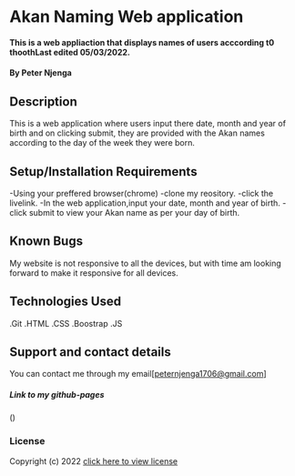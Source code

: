 # Akan Naming Web application

#### This is a web appliaction that displays names of users acccording t0 thoothLast edited 05/03/2022.

#### By **Peter Njenga**

## Description

This is a web application where users input there date, month and year of birth and on clicking submit, they are provided with the Akan names according to the day of the week they were born.
## Setup/Installation Requirements

-Using your preffered browser(chrome)
-clone my reository.
-click the livelink.
-In the web application,input your date, month and year of birth.
-click submit to view your Akan name as per your day of birth.

## Known Bugs

My website is not responsive to all the devices, but with time am looking forward to make it responsive for all devices.

## Technologies Used

.Git
.HTML
.CSS
.Boostrap
.JS 

## Support and contact details

You can contact me through my email[peternjenga1706@gmail.com]

##### Link to my github-pages
()
### License

Copyright (c) 2022 [click here to view license](LICENSE)
